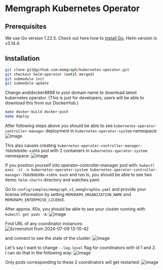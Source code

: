 # Memgraph Kubernetes Operator

## Prerequisites

We use Go version 1.22.5. Check out here how to [install Go](https://go.dev/doc/install). Helm version is v3.14.4.


## Installation

```bash
git clone git@github.com:memgraph/kubernetes-operator.git
git checkout helm-operator (until merged)
git submodule init
git submodule update
```

Change andidocker8888 to your domain name to download latest kubernetes operator.
(This is just for developers, users will be able to download this from our DockerHub.)
```bash
make docker-build docker-push
make deploy
```

After following steps above you should be able to see `kubernetes-operator-controller-manager` deployment in `kubernetes-operator-system` namespace:
![image](https://github.com/memgraph/kubernetes-operator/assets/53269502/a4fc70fe-ef5b-4541-afd8-3ad3ee43a070)

This also causes creating `kubernetes-operator-controller-manager-768d9db99b-xs6hk` pod with 2 containers in `kubernetes-operator-system` namespace:
![image](https://github.com/memgraph/kubernetes-operator/assets/53269502/7220c1bd-588c-4662-b696-d43b3085eac3)


If you position yourself into operator-controller-manager pod with:
`kubectl exec -it -n kubernetes-operator-system kubernetes-operator-controller-manager-768d9db99b-xs6hk bash` and run ls, you should be able to see two items: `helm-charts` directory and watches.yaml.

Go to `config/samples/memgraph_v1_memghraphha.yaml` and provide your license information by setting `MEMGRAPH_ORGANIZATION_NAME` and `MEMGRAPH_ENTERPRISE_LICENSE`.

After approx. 60s, you should be able to see your cluster running with `kubectl get pods -A`:
![image](https://github.com/memgraph/kubernetes-operator/assets/53269502/069e2079-03f2-4827-83c1-b06a338b63e4)

Find URL of any coordinator instances:
![Screenshot from 2024-07-09 13-10-42](https://github.com/memgraph/kubernetes-operator/assets/53269502/fbc2d487-e258-4613-bc85-0484bcf2e0dd)

and connect to see the state of the cluster:
![image](https://github.com/memgraph/kubernetes-operator/assets/53269502/c68d52e2-19f7-4e45-8ff0-fc2ee662c64b)

Let's say I want to change `--log-level` flag for coordinators with id 1 and 2. I can do that in the following way:
![image](https://github.com/memgraph/kubernetes-operator/assets/53269502/87ff43e7-f5b1-4764-9fed-4d87758b0f77)

Only pods corresponding to these 2 coordinators will get restarted:
![image](https://github.com/memgraph/kubernetes-operator/assets/53269502/930ac553-31ad-4230-9e2e-f67858f3fe25)














